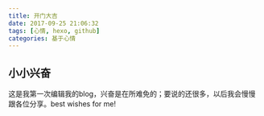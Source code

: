 ```yaml
---
title: 开门大吉
date: 2017-09-25 21:06:32
tags: [心情, hexo, github]
categories: 基于心情
---
```

## 小小兴奋
 这是我第一次编辑我的blog，兴奋是在所难免的；要说的还很多，以后我会慢慢跟各位分享。best wishes for me!